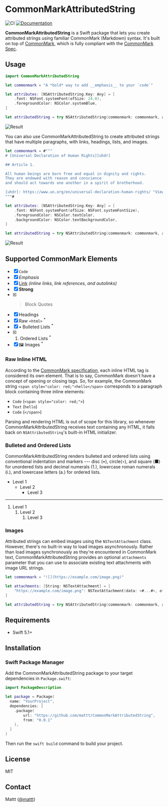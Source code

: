 # CommonMarkAttributedString

![CI][ci badge]
[![Documentation][documentation badge]][documentation]

**CommonMarkAttributedString** is a Swift package that lets you
create attributed strings using familiar CommonMark (Markdown) syntax.
It's built on top of [CommonMark][commonmark],
which is fully compliant with the [CommonMark Spec][commonmark spec].

## Usage

```swift
import CommonMarkAttributedString

let commonmark = "A *bold* way to add __emphasis__ to your `code`"

let attributes: [NSAttributedString.Key: Any] = [
    .font: NSFont.systemFont(ofSize: 24.0),
    .foregroundColor: NSColor.systemBlue,
]

let attributedString = try NSAttributedString(commonmark: commonmark, attributes: attributes)
```

![Result][screenshot-1]

You can also use CommonMarkAttributedString
to create attributed strings that have multiple paragraphs,
with links, headings, lists, and images.

```swift
let commonmark = #"""
# [Universal Declaration of Human Rights][uhdr]

## Article 1.

All human beings are born free and equal in dignity and rights.
They are endowed with reason and conscience
and should act towards one another in a spirit of brotherhood.

[uhdr]: https://www.un.org/en/universal-declaration-human-rights/ "View full version"
"""#

let attributes: [NSAttributedString.Key: Any] = [
    .font: NSFont.systemFont(ofSize: NSFont.systemFontSize),
    .foregroundColor: NSColor.textColor,
    .backgroundColor: NSColor.textBackgroundColor,
]

let attributedString = try NSAttributedString(commonmark: commonmark, attributes: attributes)
```

![Result][screenshot-2]

## Supported CommonMark Elements

- [x] `Code`
- [x] _Emphasis_
- [x] [Link](#) _(inline links, link references, and autolinks)_
- [x] **Strong**
- [x] > Block Quotes
- [x] Headings
- [x] Raw `<html>` <sup>*</sup>
- [x] • Bulleted Lists <sup>*</sup>
- [x] 1. Ordered Lists <sup>*</sup>
- [x] 🖼 Images <sup>*</sup>

### Raw Inline HTML

According to the [CommonMark specification][commonmark spec § 6.8],
each inline HTML tag is considered its own element.
That is to say,
CommonMark doesn't have a concept of opening or closing tags.
So, for example,
the CommonMark string `<span style="color: red;">hello</span>`
corresponds to a paragraph block containing three inline elements:

- `Code` (`<span style="color: red;">`)
- `Text` (`hello`)
- `Code` (`</span>`)

Parsing and rendering HTML is out of scope for this library,
so whenever CommonMarkAttributedString receives text containing any HTML,
it falls back on `NSAttributedString`'s built-in HTML initializer.

### Bulleted and Ordered Lists

CommonMarkAttributedString renders bulleted and ordered lists
using conventional indentation and markers ---
disc (•), circle(◦), and square (■) 
for unordered lists
and
decimal numerals (1.), lowercase roman numerals (i.), and lowercase letters (a.)
for ordered lists.

- Level 1
    - Level 2
        - Level 3

<hr/>

1. Level 1
    1. Level 2
        1. Level 3


### Images

Attributed strings can embed images using the `NSTextAttachment` class.
However,
there's no built-in way to load images asynchronously.
Rather than load images synchronously as they're encountered in CommonMark text,
CommonMarkAttributedString provides an optional `attachments` parameter
that you can use to associate existing text attachments
with image URL strings.

```swift
let commonmark = "![](https://example.com/image.png)"

let attachments: [String: NSTextAttachment] = [
    "https://example.com/image.png": NSTextAttachment(data: <#...#>, ofType: "public.png")
]

let attributedString = try NSAttributedString(commonmark: commonmark, attributes: attributes, attachments: attachments)
```


## Requirements

- Swift 5.1+

## Installation

### Swift Package Manager

Add the CommonMarkAttributedString package to your target dependencies in `Package.swift`:

```swift
import PackageDescription

let package = Package(
  name: "YourProject",
  dependencies: [
    .package(
        url: "https://github.com/mattt/CommonMarkAttributedString",
        from: "0.0.1"
    ),
  ]
)
```

Then run the `swift build` command to build your project.

## License

MIT

## Contact

Mattt ([@mattt](https://twitter.com/mattt))

[commonmark]: https://github.com/SwiftDocOrg/CommonMark
[commonmark spec]: https://spec.commonmark.org
[commonmark spec § 6.8]: https://spec.commonmark.org/0.29/#raw-html

[screenshot-1]: https://user-images.githubusercontent.com/7659/76089806-35fcf400-5f6f-11ea-934c-b676b6af99cf.png
[screenshot-2]: https://user-images.githubusercontent.com/7659/76094168-fe924580-5f76-11ea-821b-aa2f07c0e21b.png

[ci badge]: https://github.com/mattt/CommonMarkAttributedString/workflows/CI/badge.svg
[documentation badge]: https://github.com/mattt/CommonMarkAttributedString/workflows/Documentation/badge.svg
[documentation]: https://github.com/mattt/CommonMarkAttributedString/wiki
